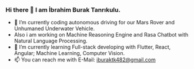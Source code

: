 ### Hi there 👋 I am İbrahim Burak Tanrıkulu.
- 🔭 I’m currently coding autonomous driving for our Mars Rover and Unhumaned Underwater Vehicle. 
- Also i am working on Machine Reasoning Engine and Rasa Chatbot with Natural Language Processing.
- 🌱 I’m currently learning Full-stack developing with Flutter, React, Angular; Machine Learning, Computer Vision.
- 📫 You can reach me with E-Mail: iburaktk482@gmail.com
